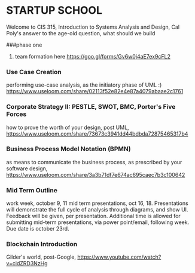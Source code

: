 # STARTUP SCHOOL
Welcome to CIS 315, Introduction to Systems Analysis and Design, 
Cal Poly's answer to the age-old question, what should we build

###phase one
1. team formation here https://goo.gl/forms/Gv6w0j4aE7ex9cFL2

### Use Case Creation
performing use-case analysis, as the initiatory phase of UML :) https://www.useloom.com/share/02113f52e82e4e87a4079abaae2c1761

### Corporate Strategy II: PESTLE, SWOT, BMC, Porter's Five Forces
how to prove the worth of your design, post UML, https://www.useloom.com/share/73673c3941dd44bdbda72875465317b4

### Business Process Model Notation (BPMN)
as means to communicate the business process, as prescribed by your software design, https://www.useloom.com/share/3a3b71df7e674ac695caec7b3c100642

### Mid Term Outline
work week, october 9, 11
mid term presentations, oct 16, 18. Presentations will demonstrate the full cycle of analysis through diagrams, and show UI. Feedback will be given, per presentation. Additional time is allowed for submitting mid-term presentations, via power point/email, following week. Due date is october 23rd. 

### Blockchain Introduction
Gilder's world, post-Google, https://www.youtube.com/watch?v=cidZRD3NzHg
